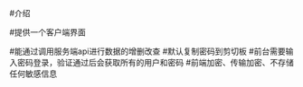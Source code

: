 #介绍

#提供一个客户端界面

#能通过调用服务端api进行数据的增删改查
#默认复制密码到剪切板
#前台需要输入密码登录，验证通过后会获取所有的用户和密码
#前端加密、传输加密、不存储任何敏感信息

